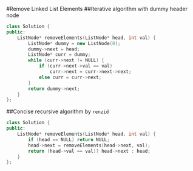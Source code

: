#Remove Linked List Elements
##Iterative algorithm with dummy header node
```C++
class Solution {
public:
    ListNode* removeElements(ListNode* head, int val) {
        ListNode* dummy = new ListNode(0);
        dummy->next = head;
        ListNode* curr = dummy;
        while (curr->next != NULL) {
            if (curr->next->val == val)
                curr->next = curr->next->next;
            else curr = curr->next;
        }
        return dummy->next;
    }
};
```

##Concise recursive algorithm by `renzid`
```C++
class Solution {
public:
    ListNode* removeElements(ListNode* head, int val) {
        if (head == NULL) return NULL;
        head->next = removeElements(head->next, val);
        return (head->val == val)? head->next : head;
    }
};
```